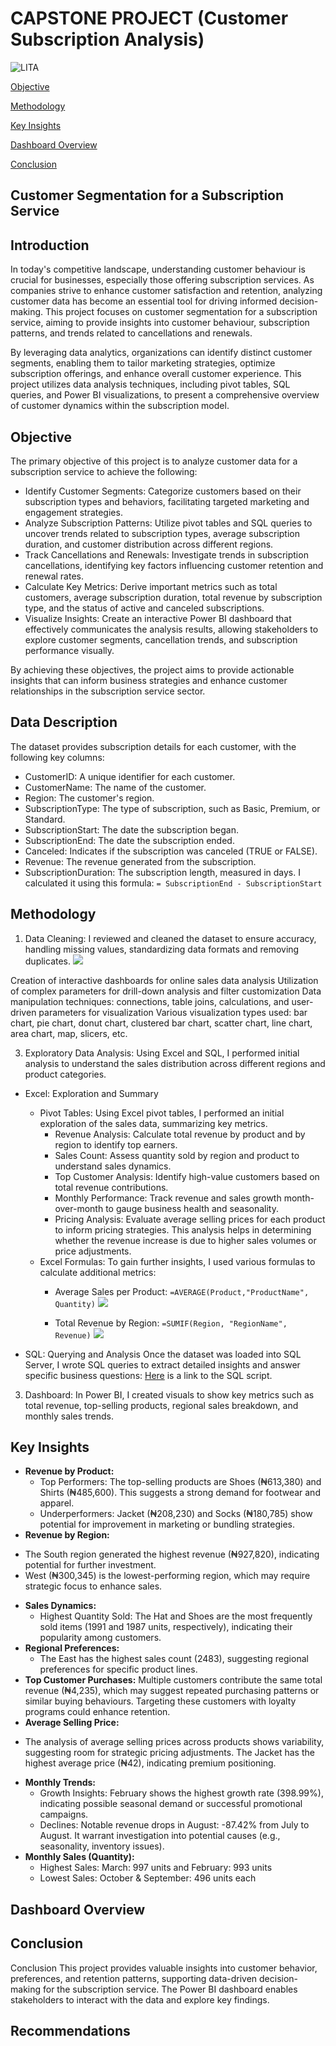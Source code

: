 # CAPSTONE PROJECT (Customer Subscription Analysis)

![LITA](https://github.com/user-attachments/assets/c149ad8d-5e6e-4e2d-aacd-7bb3da3ade36)

[Objective](#objective)

[Methodology](#methodology)

[Key Insights](#key-insights)

[Dashboard Overview](#dashboard-overview)

[Conclusion](#conclusion)


## Customer Segmentation for a Subscription Service

## Introduction
In today's competitive landscape, understanding customer behaviour is crucial for businesses, especially those offering subscription services. As companies strive to enhance customer satisfaction and retention, analyzing customer data has become an essential tool for driving informed decision-making. This project focuses on customer segmentation for a subscription service, aiming to provide insights into customer behaviour, subscription patterns, and trends related to cancellations and renewals.

By leveraging data analytics, organizations can identify distinct customer segments, enabling them to tailor marketing strategies, optimize subscription offerings, and enhance overall customer experience. This project utilizes data analysis techniques, including pivot tables, SQL queries, and Power BI visualizations, to present a comprehensive overview of customer dynamics within the subscription model. 

## Objective
The primary objective of this project is to analyze customer data for a subscription service to achieve the following:
 - Identify Customer Segments: Categorize customers based on their subscription types and behaviors, facilitating targeted marketing and engagement strategies.
 - Analyze Subscription Patterns: Utilize pivot tables and SQL queries to uncover trends related to subscription types, average subscription duration, and customer distribution across different regions.
 - Track Cancellations and Renewals: Investigate trends in subscription cancellations, identifying key factors influencing customer retention and renewal rates.
 - Calculate Key Metrics: Derive important metrics such as total customers, average subscription duration, total revenue by subscription type, and the status of active and canceled subscriptions.
 - Visualize Insights: Create an interactive Power BI dashboard that effectively communicates the analysis results, allowing stakeholders to explore customer segments, cancellation trends, and subscription performance visually.

By achieving these objectives, the project aims to provide actionable insights that can inform business strategies and enhance customer relationships in the subscription service sector.

##  Data Description
The dataset provides subscription details for each customer, with the following key columns:
 - CustomerID: A unique identifier for each customer.
 - CustomerName: The name of the customer.
 - Region: The customer's region.
 - SubscriptionType: The type of subscription, such as Basic, Premium, or Standard.
 - SubscriptionStart: The date the subscription began.
 - SubscriptionEnd: The date the subscription ended.
 - Canceled: Indicates if the subscription was canceled (TRUE or FALSE).
 - Revenue: The revenue generated from the subscription.
 - SubscriptionDuration: The subscription length, measured in days. I calculated it using this formula:
    `= SubscriptionEnd - SubscriptionStart`







## Methodology
1. Data Cleaning: I reviewed and cleaned the dataset to ensure accuracy, handling missing values, standardizing data formats and removing duplicates.
![](LITA_EXCEL_IMAGE/ExcelDup.png)

Creation of interactive dashboards for online sales data analysis
Utilization of complex parameters for drill-down analysis and filter customization
Data manipulation techniques: connections, table joins, calculations, and user-driven parameters for visualization
Various visualization types used: bar chart, pie chart, donut chart, clustered bar chart, scatter chart, line chart, area chart, map, slicers, etc.

3. Exploratory Data Analysis: Using Excel and SQL, I performed initial analysis to understand the sales distribution across different regions and product categories.

* Excel: Exploration and Summary
  * Pivot Tables: Using Excel pivot tables, I performed an initial exploration of the sales data, summarizing key metrics.
    - Revenue Analysis: Calculate total revenue by product and by region to identify top earners.
    - Sales Count: Assess quantity sold by region and product to understand sales dynamics.
    - Top Customer Analysis: Identify high-value customers based on total revenue contributions.
    - Monthly Performance: Track revenue and sales growth month-over-month to gauge business health and seasonality.
    - Pricing Analysis: Evaluate average selling prices for each product to inform pricing strategies. This analysis helps in determining whether the revenue increase is due to higher sales volumes or price adjustments.
  * Excel Formulas: To gain further insights, I used various formulas to calculate additional metrics:
    - Average Sales per Product:
     `=AVERAGE(Product,"ProductName", Quantity)`
![](LITA_EXCEL_IMAGE/Excel_S2.png)

    - Total Revenue by Region:
    `=SUMIF(Region, "RegionName", Revenue)`
![](LITA_EXCEL_IMAGE/Excel_S1.png)

* SQL: Querying and Analysis
Once the dataset was loaded into SQL Server, I wrote SQL queries to extract detailed insights and answer specific business questions:
[Here](LITA_CAPSTONE_PROJECT.sql) is a link to the SQL script.

3. Dashboard: In Power BI, I created visuals to show key metrics such as total revenue, top-selling products, regional sales breakdown, and monthly sales trends.

## Key Insights
* **Revenue by Product:**
  - Top Performers: The top-selling products are Shoes (₦613,380) and Shirts (₦485,600). This suggests a strong demand for footwear and apparel.
  - Underperformers: Jacket (₦208,230) and Socks (₦180,785) show potential for improvement in marketing or bundling strategies.
*  **Revenue by Region:**
  - The South region generated the highest revenue (₦927,820), indicating potential for further investment.
  - West (₦300,345) is the lowest-performing region, which may require strategic focus to enhance sales.
* **Sales Dynamics:**
  - Highest Quantity Sold: The Hat and Shoes are the most frequently sold items (1991 and 1987 units, respectively), indicating their popularity among customers.
* **Regional Preferences:**
  - The East has the highest sales count (2483), suggesting regional preferences for specific product lines.
* **Top Customer Purchases:**
Multiple customers contribute the same total revenue (₦4,235), which may suggest repeated purchasing patterns or similar buying behaviours. Targeting these customers with loyalty programs could enhance retention.
 * **Average Selling Price:**
  - The analysis of average selling prices across products shows variability, suggesting room for strategic pricing adjustments. The Jacket has the highest average price (₦42), indicating premium positioning.
* **Monthly Trends:**
  - Growth Insights: February shows the highest growth rate (398.99%), indicating possible seasonal demand or successful promotional campaigns.
  - Declines: Notable revenue drops in August: -87.42% from July to August. It warrant investigation into potential causes (e.g., seasonality, inventory issues).
* **Monthly Sales (Quantity):**
  - Highest Sales: March: 997 units and February: 993 units
  - Lowest Sales: October & September: 496 units each
 
 
## Dashboard Overview
 
## Conclusion
Conclusion
This project provides valuable insights into customer behavior, preferences, and retention patterns, supporting data-driven decision-making for the subscription service. The Power BI dashboard enables stakeholders to interact with the data and explore key findings.



## Recommendations


